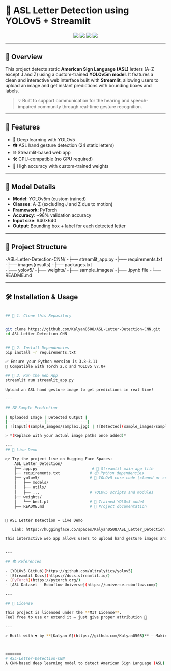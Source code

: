 # 🤟 ASL Letter Detection using YOLOv5 + Streamlit

<div align="center">
  <img src="https://img.shields.io/github/languages/top/Kalyan0508/ASL-Letter-Detection-CNN" />
  <img src="https://img.shields.io/github/last-commit/Kalyan0508/ASL-Letter-Detection-CNN" />
  <img src="https://img.shields.io/badge/Model-YOLOv5m-blue" />
  <img src="https://img.shields.io/badge/Framework-Streamlit-orange" />
</div>

---

## 📌 Overview

This project detects static **American Sign Language (ASL)** letters (A–Z except J and Z) using a custom-trained **YOLOv5m model**. It features a clean and interactive web interface built with **Streamlit**, allowing users to upload an image and get instant predictions with bounding boxes and labels.

> 💡 Built to support communication for the hearing and speech-impaired community through real-time gesture recognition.

---

## 🚀 Features

- 🧠 Deep learning with YOLOv5
- 📷 ASL hand gesture detection (24 static letters)
- 🌐 Streamlit-based web app
- 🛠️ CPU-compatible (no GPU required)
- 🎯 High accuracy with custom-trained weights

---

## 🧠 Model Details

- **Model**: YOLOv5m (custom trained)
- **Classes**: A–Z (excluding J and Z due to motion)
- **Framework**: PyTorch
- **Accuracy**: ~98% validation accuracy
- **Input size**: 640×640
- **Output**: Bounding box + label for each detected letter

---

## 📁 Project Structure


-ASL-Letter-Detection-CNN/
-├── streamlit_app.py
-├── requirements.txt
-├── images(results)
-├── packages.txt      
-├── yolov5/
-├── weights/
-├── sample_images/
-├── .ipynb file
-└── README.md


---

## 🛠️ Installation & Usage

```bash

## 🔧 1. Clone this Repository


git clone https://github.com/Kalyan0508/ASL-Letter-Detection-CNN.git
cd ASL-Letter-Detection-CNN


## 🧪 2. Install Dependencies
pip install -r requirements.txt

✅ Ensure your Python version is 3.8–3.11
🧠 Compatible with Torch 2.x and YOLOv5 v7.0+

## 🚀 3. Run the Web App
streamlit run streamlit_app.py

Upload an ASL hand gesture image to get predictions in real time!

---

## 🖼️ Sample Prediction

| Uploaded Image | Detected Output |
|----------------|------------------|
| ![Input](sample_images/sample1.jpg) | ![Detected](sample_images/sample1_result.jpg) |

> *(Replace with your actual image paths once added)*

---
## 🚀 Live Demo

👉 Try the project live on Hugging Face Spaces:
    ASL_Letter_Detection/
    ├── app.py                        # 🚀 Streamlit main app file
    ├── requirements.txt             # 📦 Python dependencies
    ├── yolov5/                      # 🧠 YOLOv5 core code (cloned or copied)
    │   ├── models/
    │   ├── utils/
    │   ├── ...                      # YOLOv5 scripts and modules
    ├── weights/
    │   └── best.pt                  # 🎯 Trained YOLOv5 model
    ├── README.md                    # 📄 Project documentation

   
🔗 ASL Letter Detection – Live Demo

   Link: https://huggingface.co/spaces/Kalyan0508/ASL_Letter_Detection

This interactive web app allows users to upload hand gesture images and detect the corresponding ASL (American Sign Language) letter using a custom-trained YOLOv5 model — all in real time.


---

## 📚 References

- [YOLOv5 GitHub](https://github.com/ultralytics/yolov5)
- [Streamlit Docs](https://docs.streamlit.io/)
- [PyTorch](https://pytorch.org/)
- [ASL Dataset - Roboflow Universe](https://universe.roboflow.com/)

---

## 📜 License

This project is licensed under the **MIT License**.  
Feel free to use or extend it — just give proper attribution 💙

---

> Built with ❤️ by **[Kalyan G](https://github.com/Kalyan0508)** — Making AI accessible and inclusive.



=======
# ASL-Letter-Detection-CNN
A CNN-based deep learning model to detect American Sign Language (ASL) letters from hand gesture images.
